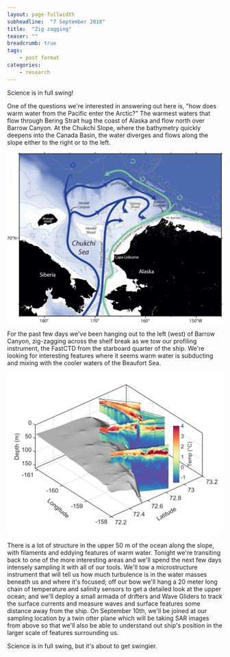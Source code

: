 ```yaml
---
layout: page-fullwidth
subheadline:  "7 September 2018"
title:  "Zig zagging"
teaser: ""
breadcrumb: true
tags:
    - post format
categories:
    - research
---
```


Science is in full swing!

One of the questions we're interested in answering out here is, "how does warm water from the Pacific enter the Arctic?" The warmest waters that flow through Bering Strait hug the coast of Alaska and flow north over Barrow Canyon. At the Chukchi Slope, where the bathymetry quickly deepens into the Canada Basin, the water diverges and flows along the slope either to the right or to the left.

<img src="/assets/img/2018_09_01_pickart_circulation.jpg" width="600" tag="A schematic from Bob Pickart (WHOI) depicting Pacific Water flowing into the Arctic">

For the past few days we've been hanging out to the left (west) of Barrow Canyon, zig-zagging across the shelf break as we tow our profiling instrument, the FastCTD from the starboard quarter of the ship. We're looking for interesting features where it seems warm water is subducting and mixing with the cooler waters of the Beaufort Sea.

<img src="/assets/img/2018_09_07_zig_zags_3d.png" width="700" tag="A schematic from Bob Pickart (WHOI) depicting Pacific Water flowing into the Arctic">


There is a lot of structure in the upper 50 m of the ocean along the slope, with filaments and eddying features of warm water. Tonight we're transiting back to one of the more interesting areas and we'll spend the next few days intensely sampling it with all of our tools. We'll tow a microstructure instrument that will tell us how much turbulence is in the water masses beneath us and where it's focused; off our bow we'll hang a 20 meter long chain of temperature and salinity sensors to get a detailed look at the upper ocean; and we'll deploy a small armada of drifters and Wave Gliders to track the surface currents and measure waves and surface features some distance away from the ship. On September 10th, we'll be joined at our sampling location by a twin otter plane which will be taking SAR images from above so that we'll also be able to understand out ship's position in the larger scale of features surrounding us.

Science is in full swing, but it's about to get swingier.
